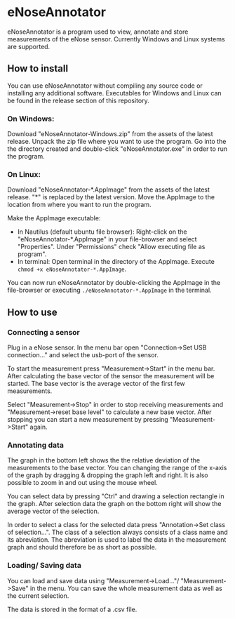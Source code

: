 # eNoseAnnotator

eNoseAnnotator is a program used to view, annotate and store measurements of the eNose sensor. Currently Windows and Linux systems are supported.

## How to install
You can use eNoseAnnotator without compiling any source code or installing any additional software. Executables for Windows and Linux can be found in the release section of this repository.

### On Windows:
Download "eNoseAnnotator-Windows.zip" from the assets of the latest release.
Unpack the zip file where you want to use the program. Go into the the directory created and double-click "eNoseAnnotator.exe" in order to run the program.

### On Linux:
Download "eNoseAnnotator-\*.AppImage" from the assets of the latest release. "\*" is replaced by the latest version. Move the.AppImage to the location from where you want to run the program.

Make the AppImage executable: 
- In Nautilus (default ubuntu file browser): Right-click on the "eNoseAnnotator-\*.AppImage" in your file-browser and select "Properties". Under "Permissions" check "Allow executing file as program".
- In terminal: Open terminal in the directory of the AppImage. Execute `chmod +x eNoseAnnotator-*.AppImage`.

You can now run eNoseAnnotator by double-clicking the AppImage in the file-browser or executing `./eNoseAnnotator-*.AppImage` in the terminal.

## How to use

### Connecting a sensor

Plug in a eNose sensor. In the menu bar open "Connection->Set USB connection..." and select the usb-port of the sensor. 

To start the measurement press "Measurement->Start" in the menu bar. After calculating the base vector of the sensor the measurement will be started. The base vector is the average vector of the first few measurements.

Select "Measurement->Stop" in order to stop receiving measurements and "Measurement->reset base level" to calculate a new base vector. After stopping you can start a new measurement by pressing "Measurement->Start" again.

### Annotating data

The graph in the bottom left shows the the relative deviation of the measurements to the base vector. You can changing the range of the x-axis of the graph by dragging & dropping the graph left and right. It is also possible to zoom in and out using the mouse wheel. 

You can select data by pressing "Ctrl" and drawing a selection rectangle in the graph. After selection data the graph on the bottom right will show the average vector of the selection. 

In order to select a class for the selected data press "Annotation->Set class of selection...". The class of a selection always consists of a class name and its abreviation. The abreviation is used to label the data in the measurement graph and should therefore be as short as possible. 

### Loading/ Saving data

You can load and save data using "Measurement->Load..."/ "Measurement->Save" in the menu. You can save the whole measurement data as well as the current selection. 

The data is stored in the format of a .csv file.
